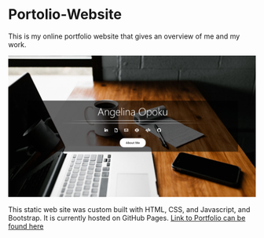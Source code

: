 # Portolio-Website
This is my online portfolio website that gives an overview of me and my work. 

![Screenshot](https://raw.githubusercontent.com/oh-angelina/angelina.opoku-github.io/master/images/Screenshot.png)

This static web site was custom built with HTML, CSS, and Javascript, and Bootstrap. It is currently hosted on GitHub Pages. [Link to Portfolio can be found here](https://oh-angelina.github.io/angelina.opoku-github.io/)
